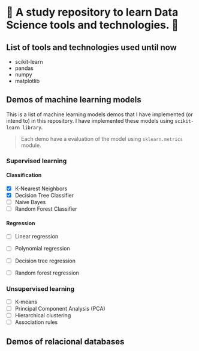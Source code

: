 # 🏫 A study repository to learn Data Science tools and technologies. 🫡

## List of tools and technologies used until now

* scikit-learn
* pandas
* numpy
* matplotlib

## Demos of machine learning models

This is a list of machine learning models demos that I have implemented (or intend to) in this repository. I have implemented these models using `scikit-learn library`.

> Each demo have a evaluation of the model using `sklearn.metrics` module.

### Supervised learning

#### Classification

- [x] K-Nearest Neighbors
- [x] Decision Tree Classifier
- [ ] Naive Bayes
- [ ] Random Forest Classifier

#### Regression

- [ ] Linear regression
- [ ] Polynomial regression
- [ ] Decision tree regression
- [ ] Random forest regression


### Unsupervised learning

- [ ] K-means
- [ ] Principal Component Analysis (PCA)
- [ ] Hierarchical clustering
- [ ] Association rules

## Demos of relacional databases
